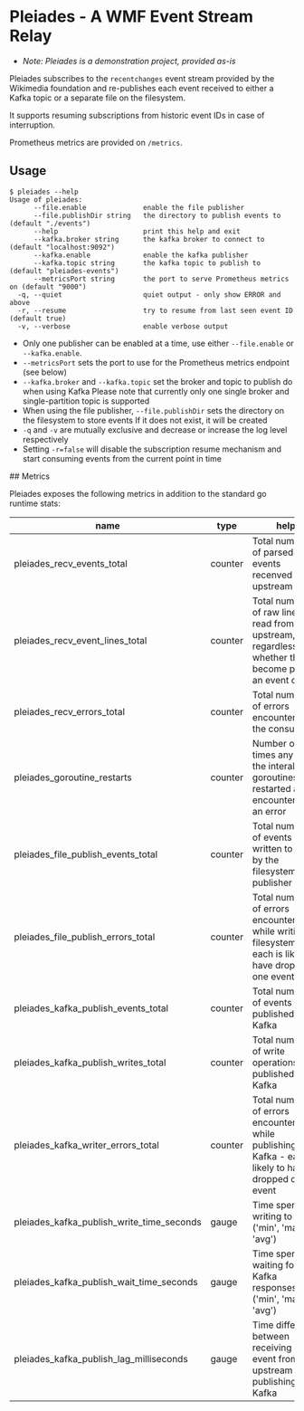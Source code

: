 # Pleiades - A WMF Event Stream Relay

* _Note: Pleiades is a demonstration project, provided as-is_

Pleiades subscribes to the `recentchanges` event stream provided by the Wikimedia foundation and re-publishes each event
received to either a Kafka topic or a separate file on the filesystem.

It supports resuming subscriptions from historic event IDs in case of interruption.

Prometheus metrics are provided on `/metrics`.

## Usage

```
$ pleiades --help
Usage of pleiades:
      --file.enable              enable the file publisher
      --file.publishDir string   the directory to publish events to (default "./events")
      --help                     print this help and exit
      --kafka.broker string      the kafka broker to connect to (default "localhost:9092")
      --kafka.enable             enable the kafka publisher
      --kafka.topic string       the kafka topic to publish to (default "pleiades-events")
      --metricsPort string       the port to serve Prometheus metrics on (default "9000")
  -q, --quiet                    quiet output - only show ERROR and above
  -r, --resume                   try to resume from last seen event ID (default true)
  -v, --verbose                  enable verbose output
  ```

* Only one publisher can be enabled at a time, use either `--file.enable` or `--kafka.enable`.
* `--metricsPort` sets the port to use for the Prometheus metrics endpoint (see below)
* `--kafka.broker` and `--kafka.topic` set the broker and topic to publish do when using Kafka
  Please note that currently only one single broker and single-partition topic is supported
* When using the file publisher, `--file.publishDir` sets the directory on the filesystem to store events
  If it does not exist, it will be created
* `-q` and `-v` are mutually exclusive and decrease or increase the log level respectively
* Setting `-r=false` will disable the subscription resume mechanism and start consuming events from the current point in time


## Metrics

Pleiades exposes the following metrics in addition to the standard go runtime stats:

| name | type | help |
|------|------|------|
| pleiades_recv_events_total | counter | Total number of parsed events recenved from upstream |
| pleiades_recv_event_lines_total | counter | Total number of raw lines read from upstream, regardless of whether they become part of an event object |
| pleiades_recv_errors_total | counter | Total number of errors encountered by the consumer |
| pleiades_goroutine_restarts | counter | Number of times any of the interal goroutines restarted after encountering an error |
| pleiades_file_publish_events_total | counter | Total number of events written to file by the filesystem publisher |
| pleiades_file_publish_errors_total | counter | Total number of errors encountered while writing to filesystem - each is likely to have dropped one event |
| pleiades_kafka_publish_events_total | counter | Total number of events published to Kafka |
| pleiades_kafka_publish_writes_total | counter | Total number of write operations published to Kafka |
| pleiades_kafka_writer_errors_total | counter | Total number of errors encountered while publishing to Kafka - each is likely to have dropped one event |
| pleiades_kafka_publish_write_time_seconds | gauge | Time spent writing to Kafka ('min', 'max', 'avg') |
| pleiades_kafka_publish_wait_time_seconds | gauge | Time spent waiting for Kafka responses ('min', 'max', 'avg') |
| pleiades_kafka_publish_lag_milliseconds | gauge | Time difference between receiving an event from upstream and publishing to Kafka |
